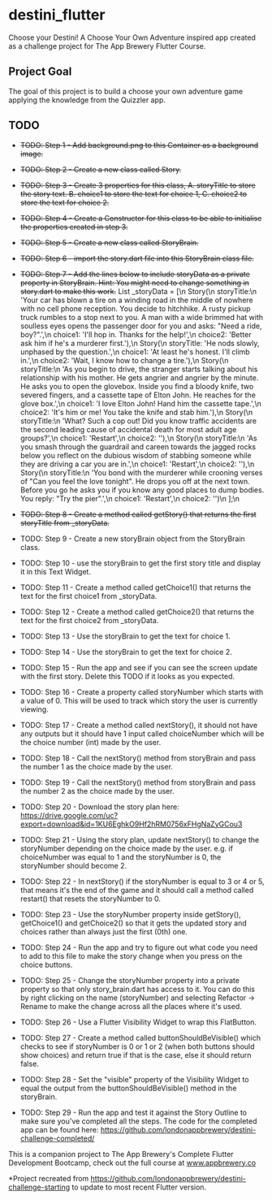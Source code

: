 # destini_flutter

Choose your Destini! A Choose Your Own Adventure inspired app created as a challenge project for The App Brewery Flutter Course.

## Project Goal

The goal of this project is to build a choose your own adventure game applying the knowledge from the Quizzler app.

## TODO

- ~~TODO: Step 1 - Add background.png to this Container as a background image.~~
- ~~TODO: Step 2 - Create a new class called Story.~~
- ~~TODO: Step 3 - Create 3 properties for this class, A. storyTitle to store the story text. B. choice1 to store the text for choice 1, C. choice2 to store the text for choice 2.~~
- ~~TODO: Step 4 - Create a Constructor for this class to be able to initialise the properties created in step 3.~~
- ~~TODO: Step 5 - Create a new class called StoryBrain.~~
- ~~TODO: Step 6 - import the story.dart file into this StoryBrain class file.~~
- ~~TODO: Step 7 - Add the lines below to include storyData as a private property in StoryBrain. Hint: You might need to change something in story.dart to make this work.~~
List<Story> _storyData = \[\n
  Story(\n
      storyTitle:\n
      'Your car has blown a tire on a winding road in the middle of nowhere with no cell phone reception. You decide to hitchhike. A rusty pickup truck rumbles to a stop next to you. A man with a wide brimmed hat with soulless eyes opens the passenger door for you and asks: "Need a ride, boy?".',\n
      choice1: 'I\'ll hop in. Thanks for the help!',\n
      choice2: 'Better ask him if he\'s a murderer first.'),\n
  Story(\n
      storyTitle: 'He nods slowly, unphased by the question.',\n
      choice1: 'At least he\'s honest. I\'ll climb in.',\n
      choice2: 'Wait, I know how to change a tire.'),\n
  Story(\n
      storyTitle:\n
      'As you begin to drive, the stranger starts talking about his relationship with his mother. He gets angrier and angrier by the minute. He asks you to open the glovebox. Inside you find a bloody knife, two severed fingers, and a cassette tape of Elton John. He reaches for the glove box.',\n
      choice1: 'I love Elton John! Hand him the cassette tape.',\n
      choice2: 'It\'s him or me! You take the knife and stab him.'),\n
  Story(\n
      storyTitle:\n
      'What? Such a cop out! Did you know traffic accidents are the second leading cause of accidental death for most adult age groups?',\n
      choice1: 'Restart',\n
      choice2: ''),\n
  Story(\n
      storyTitle:\n
      'As you smash through the guardrail and careen towards the jagged rocks below you reflect on the dubious wisdom of stabbing someone while they are driving a car you are in.',\n
      choice1: 'Restart',\n
      choice2: ''),\n
  Story(\n
      storyTitle:\n
      'You bond with the murderer while crooning verses of "Can you feel the love tonight". He drops you off at the next town. Before you go he asks you if you know any good places to dump bodies. You reply: "Try the pier".',\n
      choice1: 'Restart',\n
      choice2: '')\n
\];\n

- ~~TODO: Step 8 - Create a method called getStory() that returns the first storyTitle from _storyData.~~
- TODO: Step 9 - Create a new storyBrain object from the StoryBrain class.
- TODO: Step 10 - use the storyBrain to get the first story title and display it in this Text Widget.
- TODO: Step 11 - Create a method called getChoice1() that returns the text for the first choice1 from _storyData.
- TODO: Step 12 - Create a method called getChoice2() that returns the text for the first choice2 from _storyData.
- TODO: Step 13 - Use the storyBrain to get the text for choice 1.
- TODO: Step 14 - Use the storyBrain to get the text for choice 2.
- TODO: Step 15 - Run the app and see if you can see the screen update with the first story. Delete this TODO if it looks as you expected.
- TODO: Step 16 - Create a property called storyNumber which starts with a value of 0. This will be used to track which story the user is currently viewing.
- TODO: Step 17 - Create a method called nextStory(), it should not have any outputs but it should have 1 input called choiceNumber which will be the choice number (int) made by the user.
- TODO: Step 18 - Call the nextStory() method from storyBrain and pass the number 1 as the choice made by the user.
- TODO: Step 19 - Call the nextStory() method from storyBrain and pass the number 2 as the choice made by the user.
- TODO: Step 20 - Download the story plan here: https://drive.google.com/uc?export=download&id=1KU6EghkO9Hf2hRM0756xFHgNaZyGCou3
- TODO: Step 21 - Using the story plan, update nextStory() to change the storyNumber depending on the choice made by the user. e.g. if choiceNumber was equal to 1 and the storyNumber is 0, the storyNumber should become 2.
- TODO: Step 22 - In nextStory() if the storyNumber is equal to 3 or 4 or 5, that means it's the end of the game and it should call a method called restart() that resets the storyNumber to 0.
- TODO: Step 23 - Use the storyNumber property inside getStory(), getChoice1() and getChoice2() so that it gets the updated story and choices rather than always just the first (0th) one.
- TODO: Step 24 - Run the app and try to figure out what code you need to add to this file to make the story change when you press on the choice buttons.
- TODO: Step 25 - Change the storyNumber property into a private property so that only story_brain.dart has access to it. You can do this by right clicking on the name (storyNumber) and selecting Refactor -> Rename to make the change across all the places where it's used.
- TODO: Step 26 - Use a Flutter Visibility Widget to wrap this FlatButton.
- TODO: Step 27 - Create a method called buttonShouldBeVisible() which checks to see if storyNumber is 0 or 1 or 2 (when both buttons should show choices) and return true if that is the case, else it should return false.
- TODO: Step 28 - Set the "visible" property of the Visibility Widget to equal the output from the buttonShouldBeVisible() method in the storyBrain.
- TODO: Step 29 - Run the app and test it against the Story Outline to make sure you've completed all the steps. The code for the completed app can be found here: https://github.com/londonappbrewery/destini-challenge-completed/


This is a companion project to The App Brewery's Complete Flutter Development Bootcamp, check out the full course at www.appbrewery.co

*Project recreated from https://github.com/londonappbrewery/destini-challenge-starting to update to most recent Flutter version.

